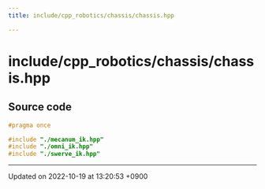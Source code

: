 ```yaml
---
title: include/cpp_robotics/chassis/chassis.hpp

---
```


# include/cpp_robotics/chassis/chassis.hpp






## Source code

```cpp
#pragma once

#include "./mecanum_ik.hpp"
#include "./omni_ik.hpp"
#include "./swerve_ik.hpp"
```


-------------------------------

Updated on 2022-10-19 at 13:20:53 +0900
